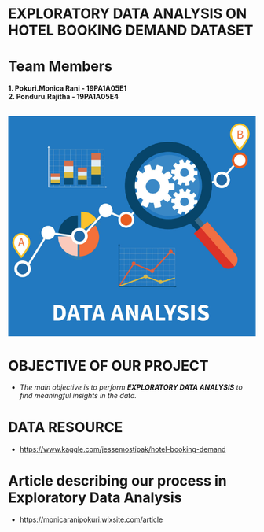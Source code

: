 # EXPLORATORY DATA ANALYSIS ON HOTEL BOOKING DEMAND DATASET

 #  Team Members
 **1. Pokuri.Monica Rani - 19PA1A05E1**\
 **2. Ponduru.Rajitha    - 19PA1A05E4**
 <br></br>
 
 ![SmartThings Bot](https://raw.githubusercontent.com/Rajitha-19/EDA/main/EDA%20image.png)
 
 
  
 # OBJECTIVE OF OUR PROJECT
  * <i>The main objective is to perform <b> EXPLORATORY DATA ANALYSIS</B> to find meaningful insights in the data.</i>

 # DATA RESOURCE
   * https://www.kaggle.com/jessemostipak/hotel-booking-demand
   
# Article describing our process in Exploratory Data Analysis
* https://monicaranipokuri.wixsite.com/article
